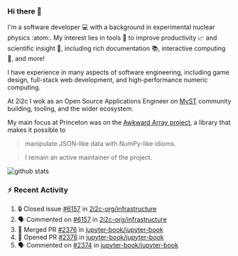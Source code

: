 ### Hi there 👋 

I'm a software developer 💻 with a background in experimental nuclear physics :atom:. My interest lies in tools :wrench: to improve productivity :chart_with_upwards_trend: and scientific insight :telescope:, including rich documentation 📚, interactive computing 🧮, and more! 

I have experience in many aspects of software engineering, including game design, full-stack web development, and high-performance numeric computing. 

At 2i2c I wok as an Open Source Applications Engineer on [MyST](https://github.com/jupyter-book/mystmd) community building, tooling, and the wider ecosystem. 

My main focus at Princeton was on the [Awkward Array project](awkward-array.org/), a library that makes it possible to 
> manipulate JSON-like data with NumPy-like idioms.

> I remain an active maintainer of the project. 

![github stats](https://github-readme-stats.vercel.app/api?username=agoose77&show_icons=true&hide_rank=true&hide_title=true&bg_color=30,e76445,904e95&text_color=efe3ec&icon_color=efe3ec)
<!--
**agoose77/agoose77** is a ✨ _special_ ✨ repository because its `README.md` (this file) appears on your GitHub profile.

Here are some ideas to get you started:

- 🔭 I’m currently working on ...
- 🌱 I’m currently learning ...
- 👯 I’m looking to collaborate on ...
- 🤔 I’m looking for help with ...
- 💬 Ask me about ...
- 📫 How to reach me: ...
- 😄 Pronouns: ...
- ⚡ Fun fact: ...
-->

### :zap: Recent Activity

<!--START_SECTION:activity-->
1. 🔒 Closed issue [#6157](https://github.com/2i2c-org/infrastructure/issues/6157) in [2i2c-org/infrastructure](https://github.com/2i2c-org/infrastructure)
2. 🗣 Commented on [#6157](https://github.com/2i2c-org/infrastructure/issues/6157#issuecomment-3043865642) in [2i2c-org/infrastructure](https://github.com/2i2c-org/infrastructure)
3. 🎉 Merged PR [#2376](https://github.com/jupyter-book/jupyter-book/pull/2376) in [jupyter-book/jupyter-book](https://github.com/jupyter-book/jupyter-book)
4. 💪 Opened PR [#2376](https://github.com/jupyter-book/jupyter-book/pull/2376) in [jupyter-book/jupyter-book](https://github.com/jupyter-book/jupyter-book)
5. 🗣 Commented on [#2374](https://github.com/jupyter-book/jupyter-book/pull/2374#issuecomment-3042307258) in [jupyter-book/jupyter-book](https://github.com/jupyter-book/jupyter-book)
<!--END_SECTION:activity-->

